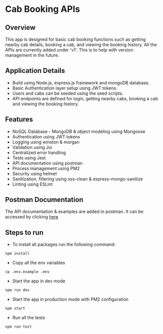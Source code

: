 # Cab Booking APIs

## Overview

This app is designed for basic cab booking functions such as getting nearby cab details, booking a cab, and viewing the booking history. All the APIs are currently added under 'v1'. This is to help with version management in the future.

## Application Details

- Build using Node.js, express.js framework and mongoDB database.
- Basic Authentication layer setup using JWT tokens.
- Users and cabs can be seeded using the seed scripts.
- API endpoints are defined for login, getting nearby cabs, booking a cab and viewing the booking history.

## Features
- NoSQL Database - MongoDB & object modeling using Mongoose
- Authentication using JWT tokens
- Logging using winston & morgan
- Validation using Joi
- Centralized error handling
- Tests using Jest
- API documentation using postman
- Process management using PM2
- Security using helmet
- Sanitization, filtering using xss-clean & express-mongo-sanitize
- Linting using ESLint


## Postman Documentation 

The API documentation & examples are added in postman. It can be accessed by clicking [here](https://documenter.getpostman.com/view/8335742/UVByH9wR)

## Steps to run

- To install all packages run the following command:
```
npm install
```

- Copy all the env variables
```
cp .env.example .env
```

- Start the app in dev mode 
```
npm run dev
```

- Start the app in production mode with PM2 configuration
```
npm start
```

- Run all the tests
```
npm run test
```
